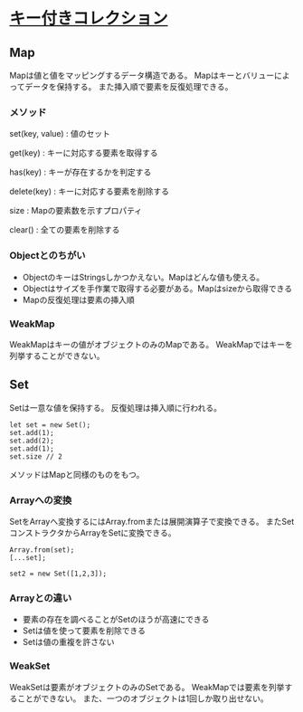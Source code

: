 # [キー付きコレクション](https://developer.mozilla.org/ja/docs/Web/JavaScript/Guide/Keyed_collections)

## Map

Mapは値と値をマッピングするデータ構造である。
Mapはキーとバリューによってデータを保持する。
また挿入順で要素を反復処理できる。

### メソッド

set(key, value)
:   値のセット

get(key)
:   キーに対応する要素を取得する

has(key)
:   キーが存在するかを判定する

delete(key)
:   キーに対応する要素を削除する

size
:   Mapの要素数を示すプロパティ

clear()
:   全ての要素を削除する

### Objectとのちがい

- ObjectのキーはStringsしかつかえない。Mapはどんな値も使える。
- Objectはサイズを手作業で取得する必要がある。Mapはsizeから取得できる
- Mapの反復処理は要素の挿入順

### WeakMap

WeakMapはキーの値がオブジェクトのみのMapである。
WeakMapではキーを列挙することができない。

## Set

Setは一意な値を保持する。
反復処理は挿入順に行われる。

```
let set = new Set();
set.add(1);
set.add(2);
set.add(1);
set.size // 2
```

メソッドはMapと同様のものをもつ。

### Arrayへの変換

SetをArrayへ変換するにはArray.fromまたは展開演算子で変換できる。
またSetコンストラクタからArrayをSetに変換できる。

```
Array.from(set);
[...set];

set2 = new Set([1,2,3]);
```

### Arrayとの違い

- 要素の存在を調べることがSetのほうが高速にできる
- Setは値を使って要素を削除できる
- Setは値の重複を許さない

### WeakSet

WeakSetは要素がオブジェクトのみのSetである。
WeakMapでは要素を列挙することができない。
また、一つのオブジェクトは1回しか取り出せない。
